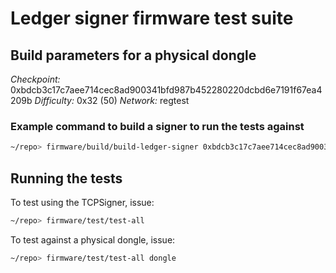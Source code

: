 # Ledger signer firmware test suite

## Build parameters for a physical dongle

*Checkpoint:* 0xbdcb3c17c7aee714cec8ad900341bfd987b452280220dcbd6e7191f67ea4209b
*Difficulty:* 0x32 (50)
*Network:* regtest

### Example command to build a signer to run the tests against

```bash
~/repo> firmware/build/build-ledger-signer 0xbdcb3c17c7aee714cec8ad900341bfd987b452280220dcbd6e7191f67ea4209b 50 regtest
```

## Running the tests

To test using the TCPSigner, issue:

```bash
~/repo> firmware/test/test-all
```

To test against a physical dongle, issue:

```bash
~/repo> firmware/test/test-all dongle
```
